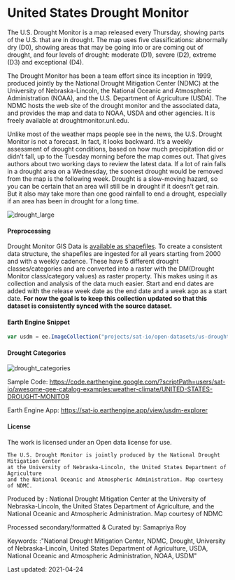 # United States Drought Monitor

The U.S. Drought Monitor is a map released every Thursday, showing parts of the U.S. that are in drought. The map uses five classifications: abnormally dry (D0), showing areas that may be going into or are coming out of drought, and four levels of drought: moderate (D1), severe (D2), extreme (D3) and exceptional (D4).

The Drought Monitor has been a team effort since its inception in 1999, produced jointly by the National Drought Mitigation Center (NDMC) at the University of Nebraska-Lincoln, the National Oceanic and Atmospheric Administration (NOAA), and the U.S. Department of Agriculture (USDA). The NDMC hosts the web site of the drought monitor and the associated data, and provides the map and data to NOAA, USDA and other agencies. It is freely available at droughtmonitor.unl.edu.

Unlike most of the weather maps people see in the news, the U.S. Drought Monitor is not a forecast. In fact, it looks backward. It’s a weekly assessment of drought conditions, based on how much precipitation did or didn’t fall, up to the Tuesday morning before the map comes out. That gives authors about two working days to review the latest data. If a lot of rain falls in a drought area on a Wednesday, the soonest drought would be removed from the map is the following week. Drought is a slow-moving hazard, so you can be certain that an area will still be in drought if it doesn’t get rain. But it also may take more than one good rainfall to end a drought, especially if an area has been in drought for a long time.

![drought_large](https://user-images.githubusercontent.com/6677629/115971804-31e3bb00-a510-11eb-80db-cab7cd0e77fb.gif)

#### Preprocessing
Drought Monitor GIS Data is [available as shapefiles](https://droughtmonitor.unl.edu/Data/GISData.aspx). To create a consistent data structure, the shapefiles are ingested for all years starting from 2000 and with a weekly cadence. These have 5 different drought classes/categories and are converted into a raster with the DM(Drought Monitor class/category values) as raster property. This makes using it as collection and analysis of the data much easier. Start and end dates are added with the release week date as the end date and a week ago as a start date. **For now the goal is to keep this collection updated so that this dataset is consistently synced with the source dataset.**

#### Earth Engine Snippet

```js
var usdm = ee.ImageCollection("projects/sat-io/open-datasets/us-drought-monitor");
```

#### Drought Categories

![drought_categories](https://user-images.githubusercontent.com/6677629/115967546-ccd09b00-a4f8-11eb-9ca9-e969f58f0085.png)

Sample Code: https://code.earthengine.google.com/?scriptPath=users/sat-io/awesome-gee-catalog-examples:weather-climate/UNITED-STATES-DROUGHT-MONITOR

Earth Engine App: https://sat-io.earthengine.app/view/usdm-explorer

#### License
The work is licensed under an Open data license for use.

```
The U.S. Drought Monitor is jointly produced by the National Drought Mitigation Center
at the University of Nebraska-Lincoln, the United States Department of Agriculture
and the National Oceanic and Atmospheric Administration. Map courtesy of NDMC.
```

Produced by : National Drought Mitigation Center at the University of Nebraska-Lincoln, the United States Department of Agriculture, and the National Oceanic and Atmospheric Administration. Map courtesy of NDMC

Processed secondary/formatted & Curated by: Samapriya Roy

Keywords: :"National Drought Mitigation Center, NDMC, Drought, University of Nebraska-Lincoln, United States Department of Agriculture, USDA, National Oceanic and Atmospheric Administration, NOAA, USDM"

Last updated: 2021-04-24
